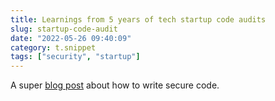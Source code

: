 ```yaml
---
title: Learnings from 5 years of tech startup code audits
slug: startup-code-audit
date: "2022-05-26 09:40:09"
category: t.snippet
tags: ["security", "startup"]
---
```


A super [blog
post](https://kenkantzer.com/learnings-from-5-years-of-tech-startup-code-audits/)
about how to write secure code.
